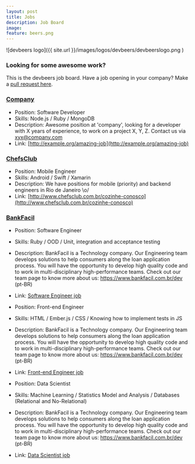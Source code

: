 ```yaml
---
layout: post
title: Jobs
description: Job Board
image:
feature: beers.png
---
```


![devbeers logo]({{ site.url }}/images/logos/devbeers/devbeerslogo.png )

### Looking for some awesome work?

This is the devbeers job board. Have a job opening in your company? Make a [pull request here](https://github.com/devbeers/devbeers.github.io/blob/master/jobs.md).

### [Company](http://example.org/link-to-company)

- Position: Software Developer
- Skills:	Node.js / Ruby / MongoDB
- Description: Awesome position at 'company', looking for a developer with X years of experience, to work on a project X, Y, Z. Contact us via xyx@company.com
- Link: [http://example.org/amazing-job](http://example.org/amazing-job)

 
### [ChefsClub](https://www.chefsclub.com.br/)

- Position: Mobile Engineer
- Skills:	Android / Swift / Xamarin
- Description: We have positions for mobile (priority) and backend engineers in Rio de Janeiro \o/
- Link: [http://www.chefsclub.com.br/cozinhe-conosco](http://www.chefsclub.com.br/cozinhe-conosco)

### [BankFacil](https://www.bankfacil.com.br/)

- Position: Software Engineer
- Skills: Ruby / OOD / Unit, integration and acceptance testing
- Description: BankFacil is a Technology company. Our Engineering team develops solutions to help consumers along the loan application process. You will have the opportunity to develop high quality code and to work in multi-disciplinary high-performance teams. Check out our team page to know more about us:
https://www.bankfacil.com.br/dev (pt-BR)
- Link: [Software Engineer job](https://www.bankfacil.com.br/institucional/seja-um-de-nos#op-49563-software-engineer)

- Position: Front-end Engineer
- Skills: HTML / Ember.js / CSS / Knowing how to implement tests in JS
- Description: BankFacil is a Technology company. Our Engineering team develops solutions to help consumers along the loan application process. You will have the opportunity to develop high quality code and to work in multi-disciplinary high-performance teams. Check out our team page to know more about us:
https://www.bankfacil.com.br/dev (pt-BR)
- Link: [Front-end Engineer job](https://www.bankfacil.com.br/institucional/seja-um-de-nos#op-60845-frontend-engineer)

- Position: Data Scientist
- Skills: Machine Learning / Statistics Model and Analysis / Databases (Relational and No-Relational)
- Description: BankFacil is a Technology company. Our Engineering team develops solutions to help consumers along the loan application process. You will have the opportunity to develop high quality code and to work in multi-disciplinary high-performance teams. Check out our team page to know more about us:
https://www.bankfacil.com.br/dev (pt-BR)
- Link: [Data Scientist job](https://www.bankfacil.com.br/institucional/seja-um-de-nos#op-76436-data-scientist)

